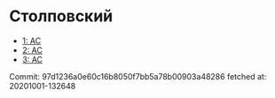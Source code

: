 # Столповский
- [1: AC](1.md)
- [2: AC](2.md)
- [3: AC](3.md)

Commit: 97d1236a0e60c16b8050f7bb5a78b00903a48286
 fetched at: 20201001-132648
